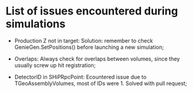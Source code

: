 # List of issues encountered during simulations

* Production Z not in target:
  Solution: remember to check GenieGen.SetPositions() before launching a new simulation;

* Overlaps:
  Always check for overlaps between volumes, since they usually screw up hit registration;

* DetectorID in SHiPRpcPoint:
  Ecountered issue due to TGeoAssemblyVolumes, most of IDs were 1. Solved with pull request;
